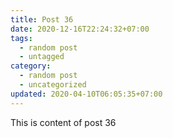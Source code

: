 ```yaml
---
title: Post 36
date: 2020-12-16T22:24:32+07:00
tags:
  - random post
  - untagged
category:
  - random post
  - uncategorized
updated: 2020-04-10T06:05:35+07:00
---
```

This is content of post 36